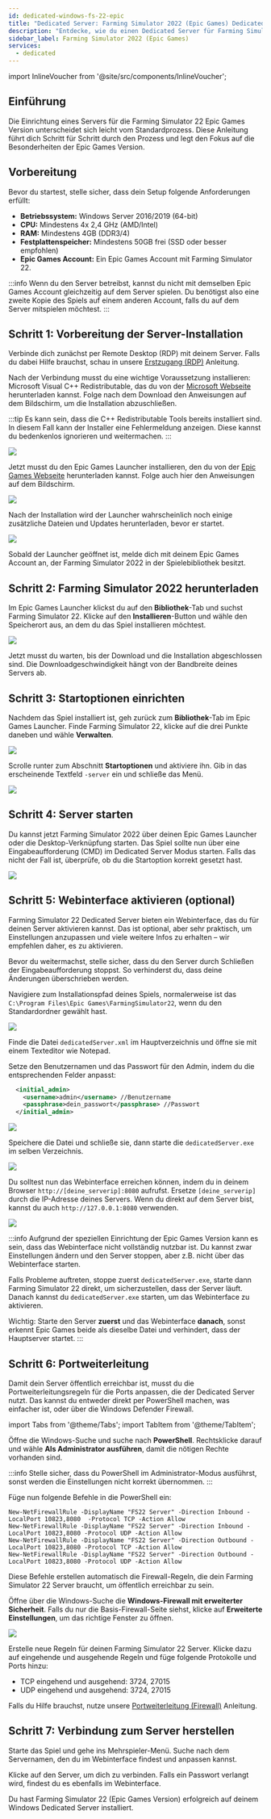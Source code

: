 ```yaml
---
id: dedicated-windows-fs-22-epic
title: "Dedicated Server: Farming Simulator 2022 (Epic Games) Dedicated Server Windows Setup"
description: "Entdecke, wie du einen Dedicated Server für Farming Simulator 22 Epic Games Version mit optimierter Performance und speziellen Anforderungen einrichtest → Jetzt mehr erfahren"
sidebar_label: Farming Simulator 2022 (Epic Games)
services:
  - dedicated
---
```


import InlineVoucher from '@site/src/components/InlineVoucher';

## Einführung
Die Einrichtung eines Servers für die Farming Simulator 22 Epic Games Version unterscheidet sich leicht vom Standardprozess. Diese Anleitung führt dich Schritt für Schritt durch den Prozess und legt den Fokus auf die Besonderheiten der Epic Games Version.

<InlineVoucher />

## Vorbereitung

Bevor du startest, stelle sicher, dass dein Setup folgende Anforderungen erfüllt:
- **Betriebssystem:** Windows Server 2016/2019 (64-bit)
- **CPU:** Mindestens 4x 2,4 GHz (AMD/Intel)
- **RAM:** Mindestens 4GB (DDR3/4)
- **Festplattenspeicher:** Mindestens 50GB frei (SSD oder besser empfohlen)
- **Epic Games Account:** Ein Epic Games Account mit Farming Simulator 22.

:::info
Wenn du den Server betreibst, kannst du nicht mit demselben Epic Games Account gleichzeitig auf dem Server spielen. Du benötigst also eine zweite Kopie des Spiels auf einem anderen Account, falls du auf dem Server mitspielen möchtest.
:::

## Schritt 1: Vorbereitung der Server-Installation
Verbinde dich zunächst per Remote Desktop (RDP) mit deinem Server. Falls du dabei Hilfe brauchst, schau in unsere [Erstzugang (RDP)](vserver-windows-userdp.md) Anleitung.

Nach der Verbindung musst du eine wichtige Voraussetzung installieren: Microsoft Visual C++ Redistributable, das du von der [Microsoft Webseite](https://learn.microsoft.com/en-US/cpp/windows/latest-supported-vc-redist?view=msvc-170) herunterladen kannst. Folge nach dem Download den Anweisungen auf dem Bildschirm, um die Installation abzuschließen.

:::tip
Es kann sein, dass die C++ Redistributable Tools bereits installiert sind. In diesem Fall kann der Installer eine Fehlermeldung anzeigen. Diese kannst du bedenkenlos ignorieren und weitermachen.
:::

![](https://screensaver01.zap-hosting.com/index.php/s/9kjW9QdoWtwRAbW/preview.png)

Jetzt musst du den Epic Games Launcher installieren, den du von der [Epic Games Webseite](https://store.epicgames.com/en-US/download) herunterladen kannst. Folge auch hier den Anweisungen auf dem Bildschirm.

![](https://screensaver01.zap-hosting.com/index.php/s/msGyRYr5cxoSti5/preview.png)

Nach der Installation wird der Launcher wahrscheinlich noch einige zusätzliche Dateien und Updates herunterladen, bevor er startet.

![](https://screensaver01.zap-hosting.com/index.php/s/Bzya5Tzj8sY7RY2/preview)

Sobald der Launcher geöffnet ist, melde dich mit deinem Epic Games Account an, der Farming Simulator 2022 in der Spielebibliothek besitzt.

## Schritt 2: Farming Simulator 2022 herunterladen

Im Epic Games Launcher klickst du auf den **Bibliothek**-Tab und suchst Farming Simulator 22. Klicke auf den **Installieren**-Button und wähle den Speicherort aus, an dem du das Spiel installieren möchtest.

![](https://screensaver01.zap-hosting.com/index.php/s/s9SxMgLtQHtwTPQ/preview)

Jetzt musst du warten, bis der Download und die Installation abgeschlossen sind. Die Downloadgeschwindigkeit hängt von der Bandbreite deines Servers ab.

## Schritt 3: Startoptionen einrichten

Nachdem das Spiel installiert ist, geh zurück zum **Bibliothek**-Tab im Epic Games Launcher. Finde Farming Simulator 22, klicke auf die drei Punkte daneben und wähle **Verwalten**.

![](https://screensaver01.zap-hosting.com/index.php/s/t63G5XzxwpaLje9/preview)

Scrolle runter zum Abschnitt **Startoptionen** und aktiviere ihn. Gib in das erscheinende Textfeld `-server` ein und schließe das Menü.

![](https://screensaver01.zap-hosting.com/index.php/s/HLAXkbdpanAFfbS/preview)

## Schritt 4: Server starten

Du kannst jetzt Farming Simulator 2022 über deinen Epic Games Launcher oder die Desktop-Verknüpfung starten. Das Spiel sollte nun über eine Eingabeaufforderung (CMD) im Dedicated Server Modus starten. Falls das nicht der Fall ist, überprüfe, ob du die Startoption korrekt gesetzt hast.

![](https://screensaver01.zap-hosting.com/index.php/s/Bf5LX72LWNwSFib/preview)

## Schritt 5: Webinterface aktivieren (optional)

Farming Simulator 22 Dedicated Server bieten ein Webinterface, das du für deinen Server aktivieren kannst. Das ist optional, aber sehr praktisch, um Einstellungen anzupassen und viele weitere Infos zu erhalten – wir empfehlen daher, es zu aktivieren.

Bevor du weitermachst, stelle sicher, dass du den Server durch Schließen der Eingabeaufforderung stoppst. So verhinderst du, dass deine Änderungen überschrieben werden.

Navigiere zum Installationspfad deines Spiels, normalerweise ist das `C:\Program Files\Epic Games\FarmingSimulator22`, wenn du den Standardordner gewählt hast.

![](https://screensaver01.zap-hosting.com/index.php/s/yoqHoDAFZFkP2Ps/preview)

Finde die Datei `dedicatedServer.xml` im Hauptverzeichnis und öffne sie mit einem Texteditor wie Notepad.

Setze den Benutzernamen und das Passwort für den Admin, indem du die entsprechenden Felder anpasst:
```xml
  <initial_admin>
    <username>admin</username> //Benutzername
    <passphrase>dein_passwort</passphrase> //Passwort
  </initial_admin>
```

![](https://screensaver01.zap-hosting.com/index.php/s/gks4Pswpyc3Wcix/preview)

Speichere die Datei und schließe sie, dann starte die `dedicatedServer.exe` im selben Verzeichnis.

![](https://screensaver01.zap-hosting.com/index.php/s/KjNeS5E8BLEgnnH/preview)

Du solltest nun das Webinterface erreichen können, indem du in deinem Browser `http://[deine_serverip]:8080` aufrufst. Ersetze `[deine_serverip]` durch die IP-Adresse deines Servers. Wenn du direkt auf dem Server bist, kannst du auch `http://127.0.0.1:8080` verwenden.

![](https://screensaver01.zap-hosting.com/index.php/s/n96fcAxyxBnfjyL/preview)

:::info
Aufgrund der speziellen Einrichtung der Epic Games Version kann es sein, dass das Webinterface nicht vollständig nutzbar ist. Du kannst zwar Einstellungen ändern und den Server stoppen, aber z.B. nicht über das Webinterface starten.

Falls Probleme auftreten, stoppe zuerst `dedicatedServer.exe`, starte dann Farming Simulator 22 direkt, um sicherzustellen, dass der Server läuft. Danach kannst du `dedicatedServer.exe` starten, um das Webinterface zu aktivieren.

Wichtig: Starte den Server **zuerst** und das Webinterface **danach**, sonst erkennt Epic Games beide als dieselbe Datei und verhindert, dass der Hauptserver startet.
:::

## Schritt 6: Portweiterleitung

Damit dein Server öffentlich erreichbar ist, musst du die Portweiterleitungsregeln für die Ports anpassen, die der Dedicated Server nutzt. Das kannst du entweder direkt per PowerShell machen, was einfacher ist, oder über die Windows Defender Firewall.

import Tabs from '@theme/Tabs';
import TabItem from '@theme/TabItem';

<Tabs>
<TabItem value="powershell" label="Per PowerShell" default>

Öffne die Windows-Suche und suche nach **PowerShell**. Rechtsklicke darauf und wähle **Als Administrator ausführen**, damit die nötigen Rechte vorhanden sind.

:::info
Stelle sicher, dass du PowerShell im Administrator-Modus ausführst, sonst werden die Einstellungen nicht korrekt übernommen.
:::

Füge nun folgende Befehle in die PowerShell ein:
```
New-NetFirewallRule -DisplayName "FS22 Server" -Direction Inbound -LocalPort 10823,8080  -Protocol TCP -Action Allow
New-NetFirewallRule -DisplayName "FS22 Server" -Direction Inbound -LocalPort 10823,8080 -Protocol UDP -Action Allow
New-NetFirewallRule -DisplayName "FS22 Server" -Direction Outbound -LocalPort 10823,8080 -Protocol TCP -Action Allow
New-NetFirewallRule -DisplayName "FS22 Server" -Direction Outbound -LocalPort 10823,8080 -Protocol UDP -Action Allow
```

Diese Befehle erstellen automatisch die Firewall-Regeln, die dein Farming Simulator 22 Server braucht, um öffentlich erreichbar zu sein.

</TabItem>

<TabItem value="windefender" label="Per Windows Defender">

Öffne über die Windows-Suche die **Windows-Firewall mit erweiterter Sicherheit**. Falls du nur die Basis-Firewall-Seite siehst, klicke auf **Erweiterte Einstellungen**, um das richtige Fenster zu öffnen.

![](https://github.com/zaphosting/docs/assets/42719082/5fb9f943-7e51-4d8f-9df4-2f5ff60857d3)

Erstelle neue Regeln für deinen Farming Simulator 22 Server. Klicke dazu auf eingehende und ausgehende Regeln und füge folgende Protokolle und Ports hinzu:
- TCP eingehend und ausgehend: 3724, 27015
- UDP eingehend und ausgehend: 3724, 27015

Falls du Hilfe brauchst, nutze unsere [Portweiterleitung (Firewall)](vserver-windows-port.md) Anleitung.

</TabItem>
</Tabs>

## Schritt 7: Verbindung zum Server herstellen
Starte das Spiel und gehe ins Mehrspieler-Menü. Suche nach dem Servernamen, den du im Webinterface findest und anpassen kannst.

Klicke auf den Server, um dich zu verbinden. Falls ein Passwort verlangt wird, findest du es ebenfalls im Webinterface.

Du hast Farming Simulator 22 (Epic Games Version) erfolgreich auf deinem Windows Dedicated Server installiert.

<InlineVoucher />